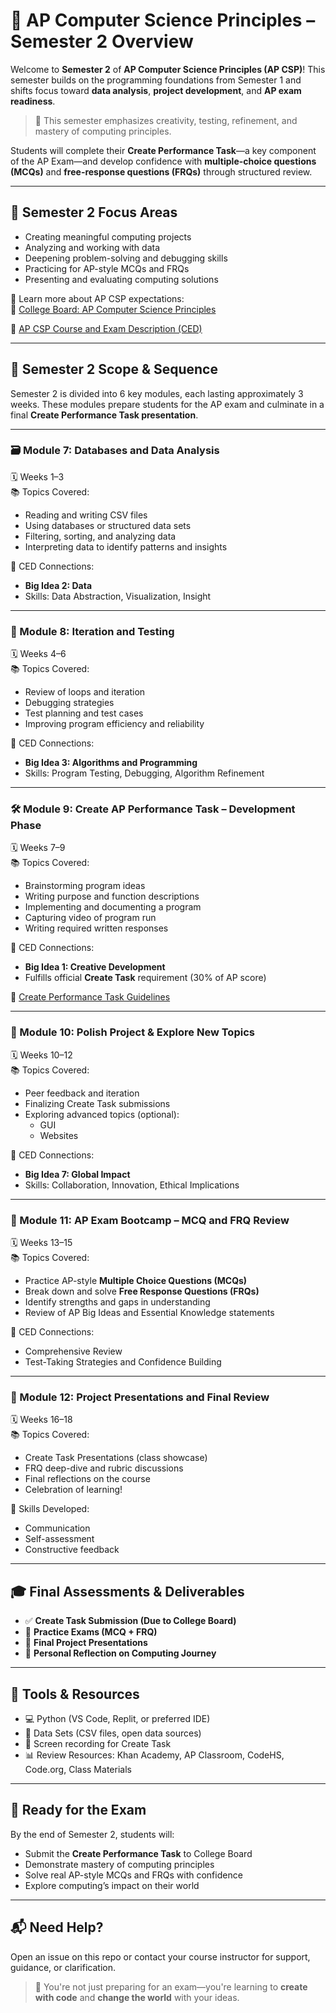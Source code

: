 # 📘 AP Computer Science Principles – Semester 2 Overview

Welcome to **Semester 2** of **AP Computer Science Principles (AP CSP)**! This semester builds on the programming foundations from Semester 1 and shifts focus toward **data analysis**, **project development**, and **AP exam readiness**.

> 🎯 This semester emphasizes creativity, testing, refinement, and mastery of computing principles.

Students will complete their **Create Performance Task**—a key component of the AP Exam—and develop confidence with **multiple-choice questions (MCQs)** and **free-response questions (FRQs)** through structured review.

---

## 🧠 Semester 2 Focus Areas

- Creating meaningful computing projects
- Analyzing and working with data
- Deepening problem-solving and debugging skills
- Practicing for AP-style MCQs and FRQs
- Presenting and evaluating computing solutions

📘 Learn more about AP CSP expectations:  
📎 [College Board: AP Computer Science Principles](https://apcentral.collegeboard.org/courses/ap-computer-science-principles)

📎 [AP CSP Course and Exam Description (CED)](https://apcentral.collegeboard.org/media/pdf/ap-computer-science-principles-course-and-exam-description.pdf)

---

## 📆 Semester 2 Scope & Sequence

Semester 2 is divided into 6 key modules, each lasting approximately 3 weeks. These modules prepare students for the AP exam and culminate in a final **Create Performance Task presentation**.

---

### 🗃️ Module 7: Databases and Data Analysis
🗓️ Weeks 1–3  
📚 Topics Covered:
- Reading and writing CSV files
- Using databases or structured data sets
- Filtering, sorting, and analyzing data
- Interpreting data to identify patterns and insights

🎯 CED Connections:
- **Big Idea 2: Data**
- Skills: Data Abstraction, Visualization, Insight

---

### 🔁 Module 8: Iteration and Testing
🗓️ Weeks 4–6  
📚 Topics Covered:
- Review of loops and iteration
- Debugging strategies
- Test planning and test cases
- Improving program efficiency and reliability

🎯 CED Connections:
- **Big Idea 3: Algorithms and Programming**
- Skills: Program Testing, Debugging, Algorithm Refinement

---

### 🛠️ Module 9: Create AP Performance Task – Development Phase
🗓️ Weeks 7–9  
📚 Topics Covered:
- Brainstorming program ideas
- Writing purpose and function descriptions
- Implementing and documenting a program
- Capturing video of program run
- Writing required written responses

🎯 CED Connections:
- **Big Idea 1: Creative Development**
- Fulfills official **Create Task** requirement (30% of AP score)

📎 [Create Performance Task Guidelines](https://apstudents.collegeboard.org/ap/pdf/ap-csp-create-performance-task-student-handout.pdf)

---

### 🧽 Module 10: Polish Project & Explore New Topics
🗓️ Weeks 10–12  
📚 Topics Covered:
- Peer feedback and iteration
- Finalizing Create Task submissions
- Exploring advanced topics (optional):
  - GUI
  - Websites

🎯 CED Connections:
- **Big Idea 7: Global Impact**
- Skills: Collaboration, Innovation, Ethical Implications

---

### 🧠 Module 11: AP Exam Bootcamp – MCQ and FRQ Review
🗓️ Weeks 13–15  
📚 Topics Covered:
- Practice AP-style **Multiple Choice Questions (MCQs)**
- Break down and solve **Free Response Questions (FRQs)**
- Identify strengths and gaps in understanding
- Review of AP Big Ideas and Essential Knowledge statements

🎯 CED Connections:
- Comprehensive Review
- Test-Taking Strategies and Confidence Building

---

### 🎤 Module 12: Project Presentations and Final Review
🗓️ Weeks 16–18  
📚 Topics Covered:
- Create Task Presentations (class showcase)
- FRQ deep-dive and rubric discussions
- Final reflections on the course
- Celebration of learning!

🎯 Skills Developed:
- Communication
- Self-assessment
- Constructive feedback

---

## 🎓 Final Assessments & Deliverables

- ✅ **Create Task Submission (Due to College Board)**
- 🧪 **Practice Exams (MCQ + FRQ)**
- 🎤 **Final Project Presentations**
- 📝 **Personal Reflection on Computing Journey**

---

## 💬 Tools & Resources

- 💻 Python (VS Code, Replit, or preferred IDE)
- 📂 Data Sets (CSV files, open data sources)
- 🎥 Screen recording for Create Task
- 📊 Review Resources: Khan Academy, AP Classroom, CodeHS, Code.org, Class Materials

---

## 🧭 Ready for the Exam

By the end of Semester 2, students will:
- Submit the **Create Performance Task** to College Board
- Demonstrate mastery of computing principles
- Solve real AP-style MCQs and FRQs with confidence
- Explore computing’s impact on their world

---

## 📬 Need Help?

Open an issue on this repo or contact your course instructor for support, guidance, or clarification.

> 🎉 You're not just preparing for an exam—you're learning to **create with code** and **change the world** with your ideas.
